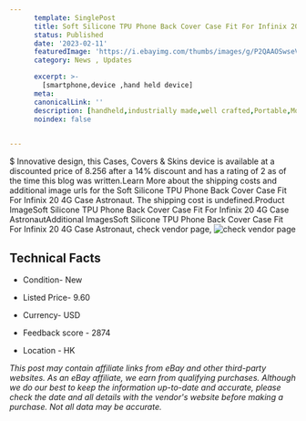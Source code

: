 ```yaml
---
      template: SinglePost
      title: Soft Silicone TPU Phone Back Cover Case Fit For Infinix 20 4G Case Astronaut
      status: Published
      date: '2023-02-11'
      featuredImage: 'https://i.ebayimg.com/thumbs/images/g/P2QAAOSwseVjiMvq/s-l225.jpg'
      category: News , Updates

      excerpt: >-
        [smartphone,device ,hand held device]
      meta:
      canonicalLink: ''
      description: [handheld,industrially made,well crafted,Portable,Mobile,Compact,Convenient,Lightweight,Maneuverable,Man-portable,Miniature,Carriable,Hand-held,Light,Holdable,Transportable,Mobile device,Pocket-sized,On-the-go,Wireless,Cordless,Compact size,Convenient size, smartphone,device ,hand held device]
      noindex: false

        
---
```

$
    Innovative design, this Cases, Covers & Skins device is available at a discounted price of 8.256 after a 14% discount and has a rating of 2 as of the time this blog was written.Learn More about the shipping costs and additional image urls for the Soft Silicone TPU Phone Back Cover Case Fit For Infinix 20 4G Case Astronaut. The shipping cost is undefined.Product ImageSoft Silicone TPU Phone Back Cover Case Fit For Infinix 20 4G Case AstronautAdditional ImagesSoft Silicone TPU Phone Back Cover Case Fit For Infinix 20 4G Case Astronaut, check vendor page, ![check vendor page](https://origin-galleryplus.ebayimg.com/ws/web/275562294425_2_0_1/225x225.jpg,https://origin-galleryplus.ebayimg.com/ws/web/275562294425_3_0_1/225x225.jpg,https://origin-galleryplus.ebayimg.com/ws/web/275562294425_4_0_1/225x225.jpg,https://origin-galleryplus.ebayimg.com/ws/web/275562294425_5_0_1/225x225.jpg,https://origin-galleryplus.ebayimg.com/ws/web/275562294425_6_0_1/225x225.jpg,https://origin-galleryplus.ebayimg.com/ws/web/275562294425_7_0_1/225x225.jpg,https://origin-galleryplus.ebayimg.com/ws/web/275562294425_8_0_1/225x225.jpg,https://origin-galleryplus.ebayimg.com/ws/web/275562294425_9_0_1/225x225.jpg,https://origin-galleryplus.ebayimg.com/ws/web/275562294425_10_0_1/225x225.jpg,https://origin-galleryplus.ebayimg.com/ws/web/275562294425_11_0_1/225x225.jpg,https://origin-galleryplus.ebayimg.com/ws/web/275562294425_12_0_1/225x225.jpg,https://origin-galleryplus.ebayimg.com/ws/web/275562294425_13_0_1/225x225.jpg,https://origin-galleryplus.ebayimg.com/ws/web/275562294425_14_0_1/225x225.jpg,https://origin-galleryplus.ebayimg.com/ws/web/275562294425_15_0_1/225x225.jpg,https://origin-galleryplus.ebayimg.com/ws/web/275562294425_16_0_1/225x225.jpg,https://origin-galleryplus.ebayimg.com/ws/web/275562294425_17_0_1/225x225.jpg,https://origin-galleryplus.ebayimg.com/ws/web/275562294425_18_0_1/225x225.jpg,https://origin-galleryplus.ebayimg.com/ws/web/275562294425_19_0_1/225x225.jpg)
    
    

 ## Technical Facts 



     
      

 - Condition- New 


      

 - Listed Price- 9.60 


      

 - Currency- USD 


      

 - Feedback score - 2874 


      

 - Location - HK 


      
      

 *_This post may contain affiliate links from eBay and other third-party websites. As an eBay affiliate, we earn from qualifying purchases. Although we do our best to keep the information up-to-date and accurate, please check the date and all details with the vendor's website before making a purchase. Not all data may be accurate._*



    
    
    
    
    